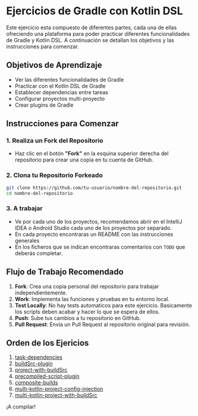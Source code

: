 # Ejercicios de Gradle con Kotlin DSL

Este ejercicio esta compuesto de diferentes partes, cada una de ellas ofreciendo una plataforma para poder
practicar diferentes funcionalidades de Gradle y Kotlin DSL.
A continuación se detallan los objetivos y las instrucciones para comenzar.

## Objetivos de Aprendizaje

- Ver las diferentes funcionalidades de Gradle
- Practicar con el Kotlin DSL de Gradle
- Establecer dependencias entre tareas
- Configurar proyectos multi-proyecto
- Crear plugins de Gradle

## Instrucciones para Comenzar

### 1. Realiza un Fork del Repositorio

- Haz clic en el botón **"Fork"** en la esquina superior derecha del repositorio para crear una copia en tu cuenta de GitHub.

### 2. Clona tu Repositorio Forkeado

```bash
git clone https://github.com/tu-usuario/nombre-del-repositorio.git
cd nombre-del-repositorio
```

### 3. A trabajar

- Ve por cada uno de los proyectos, recomendamos abrir en el IntelliJ IDEA o Android Studio cada uno
  de los proyectos por separado.
- En cada proyecto encontraras un README con las instrucciones generales
- En los ficheros que se indican encontraras comentarios con `TODO` que deberás completar.

## Flujo de Trabajo Recomendado

1. **Fork**: Crea una copia personal del repositorio para trabajar independientemente.
2. **Work**: Implementa las funciones y pruebas en tu entorno local.
3. **Test Locally**: No hay tests automaticos para este ejercicio. Basicamente los scripts deben acabar y hacer lo que se espera de ellos.
4. **Push**: Sube tus cambios a tu repositorio en GitHub.
5. **Pull Request**: Envía un Pull Request al repositorio original para revisión.

## Orden de los Ejericios

1. [task-dependencies](samples/task-dependencies)
2. [buildSrc-plugin](samples/buildSrc-plugin)
3. [project-with-buildSrc](samples/project-with-buildSrc)
4. [precompiled-script-plugin](samples/precompiled-script-plugin)
5. [composite-builds](samples/composite-builds)
6. [multi-kotlin-project-config-injection](samples/multi-kotlin-project-config-injection)
7. [multi-kotlin-project-with-buildSrc](samples/multi-kotlin-project-with-buildSrc)

¡A compilar!
